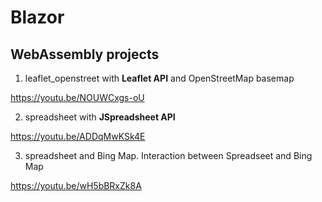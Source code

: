 # Blazor
## WebAssembly projects
1. leaflet_openstreet with **Leaflet API** and OpenStreetMap basemap

https://youtu.be/NOUWCxgs-oU

2. spreadsheet with **JSpreadsheet API**

https://youtu.be/ADDqMwKSk4E

3. spreadsheet and Bing Map. Interaction between Spreadseet and Bing Map

https://youtu.be/wH5bBRxZk8A




